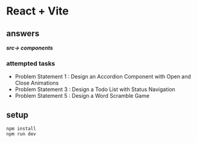 # React + Vite

## answers

**_*src-> components*_**

### attempted tasks

- Problem Statement 1 : Design an Accordion Component with Open and Close Animations
- Problem Statement 3 : Design a Todo List with Status Navigation
- Problem Statement 5 : Design a Word Scramble Game

## setup

```
npm install
npm run dev
```
